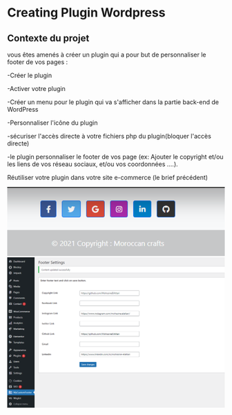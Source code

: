 # Creating Plugin Wordpress

<h2>Contexte du projet</h2>

vous êtes amenés à créer un plugin qui a pour but de personnaliser le footer de vos pages :

-Créer le plugin

-Activer votre plugin

-Créer un menu pour le plugin qui va s'afficher dans la partie back-end de WordPress

-Personnaliser l'icône du plugin

-sécuriser l'accès directe à votre fichiers php du plugin(bloquer l'accès directe)

-le plugin personnaliser le footer de vos page (ex: Ajouter le copyright et/ou les liens de vos réseau sociaux, et/ou vos coordonnées ....).

Réutiliser votre plugin dans votre site e-commerce (le brief précédent)

<img src="footer.png">
<img src="footerPlugin.png">


